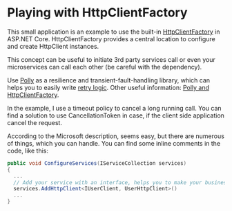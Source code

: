# Playing with HttpClientFactory

This small application is an example to use the built-in [HttpClientFactory](https://docs.microsoft.com/en-ie/aspnet/core/fundamentals/http-requests?view=aspnetcore-2.1 "HttpClientFactory") in ASP.NET Core.
HttpClientFactory provides a central location to configure and create HttpClient instances.

This concept can be useful to initiate 3rd party services call or even your microservices can call each other (be careful with the dependency).

Use [Polly](https://github.com/App-vNext/Polly "Polly") as a resilience and transient-fault-handling library, which can helps you to easily write [retry logic](https://docs.microsoft.com/en-ie/aspnet/core/fundamentals/http-requests?view=aspnetcore-2.1#use-polly-based-handlers "retry logic").
Other useful information: [Polly and HttpClientFactory](https://github.com/App-vNext/Polly/wiki/Polly-and-HttpClientFactory "Polly and HttpClientFactory").

In the example, I use a timeout policy to cancel a long running call. You can find a solution to use CancellationToken in case, if the client side application cancel the request.

According to the Microsoft description, seems easy, but there are numerous of things, which you can handle.
You can find some inline comments in the code, like this:
```csharp
public void ConfigureServices(IServiceCollection services)
{
  ...
  // Add your service with an interface, helps you to make your business logic testable.
  services.AddHttpClient<IUserClient, UserHttpClient>()
  ...
}
```
